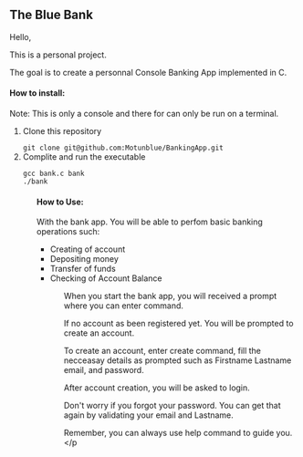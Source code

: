 <!DOCTYPE html>
<html lang="en">

<body>

<h2> The Blue Bank </h2>

<p>Hello,</p>

<p>This is a personal project.<p>

<p>The goal is to create a personnal Console Banking App implemented in C.<p>

<h4>How to install:</h4>
<p>Note: This is only a console and there for can only be run on a terminal.<p>
<ol>
<li>Clone this repository</li>

<code>
git clone git@github.com:Motunblue/BankingApp.git
</code>

<li>Complite and run the executable</li>

<code>
gcc bank.c bank
./bank
</code>
<ol>

<h4>How to Use:</h4>

<p>With the bank app. You will be able to perfom basic banking operations such:</p>
<ul>
<li>Creating of account</li>
<li>Depositing money</li>
<li>Transfer of funds</li>
<li>Checking of Account Balance</li>
<ul>

<p>When you start the bank app, you will received a prompt where you can enter command.

If no account as been registered yet. You will be prompted to create an account.

To create an account, enter create command, fill the necceasay details as prompted such as Firstname Lastname email, and password.

After account creation, you will be asked to login.

Don't worry if you forgot your password. You can get that again by validating your email and Lastname.


Remember, you can always use help command to guide you.</p

</body>
</html>